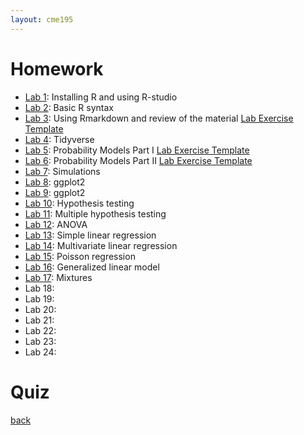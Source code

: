 ```yaml
---
layout: cme195
---
```


# [](#homework) Homework

- [Lab 1](./assets/lectures/Lecture1_Intro.html): Installing R and using R-studio
- [Lab 2](./assets/lectures/Lab1-setup/Lec1_Exercises.nb.html): Basic R syntax
- [Lab 3](./assets/lectures/Lab1_setup/Lecture1_Intro2Markdown.html): Using Rmarkdown and review of the material [Lab Exercise Template](./assets/lectures/Lab1-setup/template-exerciseweek1.Rmd)
- [Lab 4](./assets/lectures/Labs-Week2/session4_Exercises.nb.html): Tidyverse
- [Lab 5](./biox-rbootcamp.github.io/assets/lectures/session5.html): Probability Models Part I [Lab Exercise Template](./biox-rbootcamp.github.io/assets/lectures/session5.Rmd)
- [Lab 6](./biox-rbootcamp.github.io/assets/lectures/session6.html):  Probability Models Part II [Lab Exercise Template](./biox-rbootcamp.github.io/assets/lectures/session6.Rmd)
- [Lab 7](./biox-rbootcamp.github.io/assets/lectures/Lab2_simulations/Lab2_simulations.html): Simulations
- [Lab 8](./biox-rbootcamp.github.io/assets/lectures/Lab3_graphics/Lab3_graphics.html): ggplot2 
- [Lab 9](./biox-rbootcamp.github.io/assets/lectures/Lab3_graphics/Lab3_graphics.html): ggplot2
- [Lab 10](./biox-rbootcamp.github.io/assets/lectures/testing_lectures/lab13_hypothesis_testing.html): Hypothesis testing
- [Lab 11](./biox-rbootcamp.github.io/assets/lectures/testing_lectures/multiple_testing.html): Multiple hypothesis testing
- [Lab 12](./biox-rbootcamp.github.io/assets/lectures/testing_lectures/anova.html): ANOVA 
- [Lab 13](./biox-rbootcamp.github.io/assets/lectures/linear_regression/slr.html): Simple linear regression
- [Lab 14](./biox-rbootcamp.github.io/assets/lectures/linear_regression/mlr.html): Multivariate linear regression 
- [Lab 15](./biox-rbootcamp.github.io/assets/lectures/linear_regression/Poisson-Regression.html): Poisson regression
- [Lab 16](./biox-rbootcamp.github.io/assets/lectures/linear_regression/Generalized-Linear-Models.html): Generalized linear model 
- [Lab 17](./biox-rbootcamp.github.io/assets/lectures/Lab5b_mixtures/Lab5b_mixtures.html): Mixtures
- Lab 18: 
- Lab 19:
- Lab 20:
- Lab 21: 
- Lab 22: 
- Lab 23:
- Lab 24: 


# [](#homework) Quiz

[back](./)
